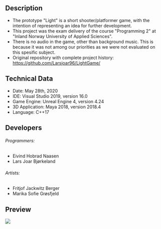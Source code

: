 ## Description 
- The prototype "Light" is a short shooter/platformer game, with the intention of representing an idea for further development.
- This project was the exam delivery of the course "Programming 2" at "Inland Norway University of Applied Sciences".
- There is no audio in the game, other than background music. This is because it was not among our priorities as we
  were not evaluated on this spesific subject.
- Original repository with complete project history: https://github.com/Larsjoar96/LightGame/

## Technical Data
- Date: May 28th, 2020
- IDE: Visual Studio 2019, version 16.0
- Game Engine: Unreal Engine 4, version 4.24
- 3D Application: Maya 2018, version 2018.4
- Language: C++17

## Developers
###### Programmers:
- Eivind Hobrad Naasen
- Lars Joar Bjørkeland
###### Artists: 
- Fritjof Jackwitz Berger 
- Marika Sofie Grøsfjeld

## Preview
![](light_preview.gif)

